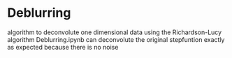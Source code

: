 # Deblurring
algorithm to deconvolute one dimensional data using the Richardson-Lucy algorithm
Deblurring.ipynb can deconvolute the original stepfuntion exactly as expected because there is no noise
